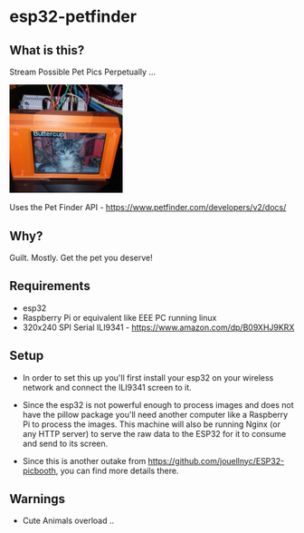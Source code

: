 # esp32-petfinder

## What is this?

Stream Possible Pet Pics Perpetually ...

<img src="images/pfinder.jpg"  width="200"/>

Uses the Pet Finder API - https://www.petfinder.com/developers/v2/docs/ 

## Why?
Guilt. Mostly. Get the pet you deserve!

## Requirements
- esp32
- Raspberry Pi or equivalent like EEE PC running linux
- 320x240 SPI Serial ILI9341 - https://www.amazon.com/dp/B09XHJ9KRX

## Setup

- In order to set this up you'll first install your esp32 on your wireless network and connect the ILI9341 screen to it.

- Since the esp32 is not powerful enough to process images and does not have the pillow package you'll need another computer like a Raspberry Pi to process the images. This machine will also be running Nginx (or any HTTP server) to serve the raw data to the ESP32 for it to consume and send to its screen.

- Since this is another outake from https://github.com/jouellnyc/ESP32-picbooth, you can find more details there.

## Warnings
- Cute Animals overload ..
